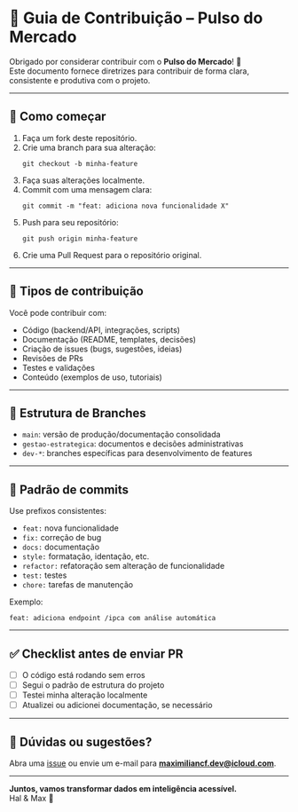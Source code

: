 # 🤝 Guia de Contribuição – Pulso do Mercado

Obrigado por considerar contribuir com o **Pulso do Mercado**! 🎉  
Este documento fornece diretrizes para contribuir de forma clara, consistente e produtiva com o projeto.

---

## 📌 Como começar

1. Faça um fork deste repositório.
2. Crie uma branch para sua alteração:
   ```
   git checkout -b minha-feature
   ```
3. Faça suas alterações localmente.
4. Commit com uma mensagem clara:
   ```
   git commit -m "feat: adiciona nova funcionalidade X"
   ```
5. Push para seu repositório:
   ```
   git push origin minha-feature
   ```
6. Crie uma Pull Request para o repositório original.

---

## 🔧 Tipos de contribuição

Você pode contribuir com:

- Código (backend/API, integrações, scripts)
- Documentação (README, templates, decisões)
- Criação de issues (bugs, sugestões, ideias)
- Revisões de PRs
- Testes e validações
- Conteúdo (exemplos de uso, tutoriais)

---

## 🧱 Estrutura de Branches

- `main`: versão de produção/documentação consolidada
- `gestao-estrategica`: documentos e decisões administrativas
- `dev-*`: branches específicas para desenvolvimento de features

---

## 🧼 Padrão de commits

Use prefixos consistentes:

- `feat:` nova funcionalidade
- `fix:` correção de bug
- `docs:` documentação
- `style:` formatação, identação, etc.
- `refactor:` refatoração sem alteração de funcionalidade
- `test:` testes
- `chore:` tarefas de manutenção

Exemplo:

```
feat: adiciona endpoint /ipca com análise automática
```

---

## ✅ Checklist antes de enviar PR

- [ ] O código está rodando sem erros
- [ ] Segui o padrão de estrutura do projeto
- [ ] Testei minha alteração localmente
- [ ] Atualizei ou adicionei documentação, se necessário

---

## 🧠 Dúvidas ou sugestões?

Abra uma [issue](https://github.com/MaximilianCF/Projeto_API/issues) ou envie um e-mail para **maximiliancf.dev@icloud.com**.

---

**Juntos, vamos transformar dados em inteligência acessível.**  
Hal & Max 🚀
